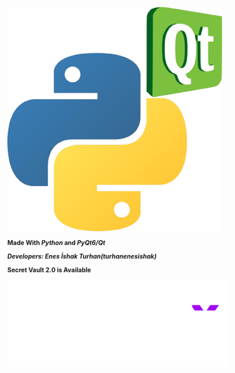 ![Made With Python & Qt](./Python_and_Qt.png)

__Made With *Python* and *PyQt6/Qt*__

__*Developers:
  Enes İshak Turhan(turhanenesishak)*__

__Secret Vault 2.0 is Available__

![Made With Python & Qt](./Protect-Your-Privacy.png)
